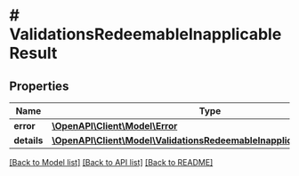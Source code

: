 # # ValidationsRedeemableInapplicableResult

## Properties

Name | Type | Description | Notes
------------ | ------------- | ------------- | -------------
**error** | [**\OpenAPI\Client\Model\Error**](Error.md) |  | [optional]
**details** | [**\OpenAPI\Client\Model\ValidationsRedeemableInapplicableResultDetails**](ValidationsRedeemableInapplicableResultDetails.md) |  | [optional]

[[Back to Model list]](../../README.md#models) [[Back to API list]](../../README.md#endpoints) [[Back to README]](../../README.md)
